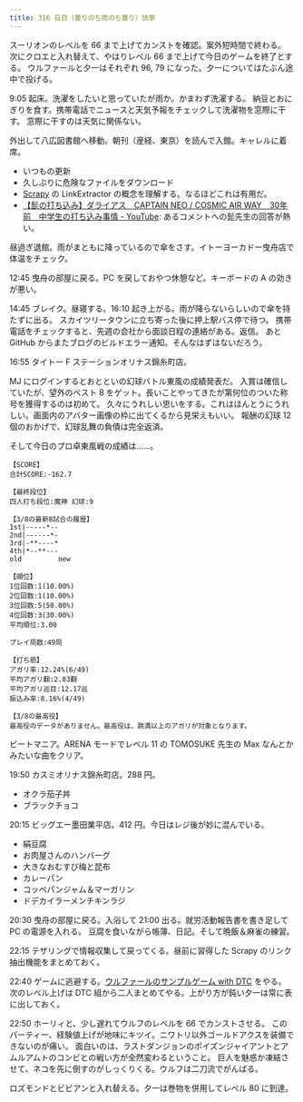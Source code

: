 ```yaml
---
title: 316 日目（曇りのち雨のち曇り）快挙
---
```


スーリオンのレベルを 66 まで上げてカンストを確認。案外短時間で終わる。
次にクロエと入れ替えて、やはりレベル 66 まで上げて今日のゲームを終了とする。
ウルファールと夕一はそれぞれ 96, 79 になった。夕一についてはたぶん途中で投げる。

9:05 起床。洗濯をしたいと思っていたが雨か。かまわず洗濯する。
納豆とおにぎりを食す。携帯電話でニュースと天気予報をチェックして洗濯物を窓際に干す。
窓際に干すのは天気に関係ない。

外出して八広図書館へ移動。朝刊（産経、東京）を読んで入館。キャレルに着席。

* いつもの更新
* 久しぶりに危険なファイルをダウンロード
* [Scrapy] の LinkExtractor の概念を理解する。なるほどこれは有用だ。
* [【髭の打ち込み】ダライアス　CAPTAIN NEO / COSMIC AIR WAY　30年前　中学生の打ち込み事情 - YouTube](https://www.youtube.com/watch?v=LTdADRPnOFg):
  あるコメントへの髭先生の回答が熱い。

昼過ぎ退館。雨がまともに降っているので傘をさす。イトーヨーカドー曳舟店で体温をチェック。

12:45 曳舟の部屋に戻る。PC を戻しておやつ休憩など。キーボードの A の効きが悪い。

14:45 ブレイク。昼寝する。16:10 起き上がる。雨が降らないらしいので傘を持たずに出る。
スカイツリータウンに立ち寄った後に押上駅バス停で待つ。
携帯電話をチェックすると、先週の会社から面談日程の連絡がある。返信。
あと GitHub からまたブログのビルドエラー通知。そんなはずはないだろう。

16:55 タイトー F ステーションオリナス錦糸町店。

MJ にログインするとおとといの幻球バトル東風の成績発表だ。
入賞は確信していたが、望外のベスト 8 をゲット。長いことやってきたが第何位のついた称号を獲得するのは初めて。
久々にうれしい思いをする。これはほんとうにうれしい。画面内のアバター画像の枠に出てくるから見栄えもいい。
報酬の幻球 12 個のおかげで、幻球乱舞の負債は完全返済。

そして今日のプロ卓東風戦の成績は……。

```text
【SCORE】
合計SCORE:-162.7

【最終段位】
四人打ち段位:魔神 幻球:9

【3/8の最新8試合の履歴】
1st|-----*--
2nd|------*-
3rd|-**----*
4th|*--**---
old         new

【順位】
1位回数:1(10.00%)
2位回数:1(10.00%)
3位回数:5(50.00%)
4位回数:3(30.00%)
平均順位:3.00

プレイ局数:49局

【打ち筋】
アガリ率:12.24%(6/49)
平均アガリ翻:2.83翻
平均アガリ巡目:12.17巡
振込み率:8.16%(4/49)

【3/8の最高役】
最高役のデータがありません。最高役は、跳満以上のアガリが対象となります。
```

ビートマニア。ARENA モードでレベル 11 の TOMOSUKE 先生の Max なんとかみたいな曲をクリア。

19:50 カスミオリナス錦糸町店。288 円。

* オクラ茄子丼
* ブラックチョコ

20:15 ビッグエー墨田業平店。412 円。今日はレジ後が妙に混んでいる。

* 絹豆腐
* お肉屋さんのハンバーグ
* 大きなおむすび梅と昆布
* カレーパン
* コッペパンジャム＆マーガリン
* ドデカイラーメンチキンラジ

20:30 曳舟の部屋に戻る。入浴して 21:00 出る。就労活動報告書を書き足して PC の電源を入れる。
豆腐を食いながら帳簿、日記。そして晩飯＆麻雀の練習。

22:15 テザリングで情報収集して戻ってくる。昼前に習得した Scrapy のリンク抽出機能をまとめておく。

22:40 ゲームに逃避する。[ウルファールのサンプルゲーム with DTC][bshf21b] をやる。
次のレベル上げは DTC 組から二人まとめてやる。上がり方が鈍い夕一は常に表に出しておく。

22:50 ホーリィと、少し遅れてウルフのレベルを 66 でカンストさせる。
このパーティー、経験値上げが地味にキツイ。ニワトリ以外ゴールドアクスを装備できないのが痛い。
面白いのは、ラストダンジョンのポイズンジャイアントとアムルアムトのコンビとの戦い方が全然変わるということ。
巨人を魅惑か凍結させて、ネコを先に倒すのがしっくりくる。ウルフは二刀流でがんばる。

ロズモンドとビビアンと入れ替える。夕一は巻物を併用してレベル 80 に到達。

[bshf21b]: https://wodifes.net/game/show/446
[scrapy]: https://scrapy.org/
